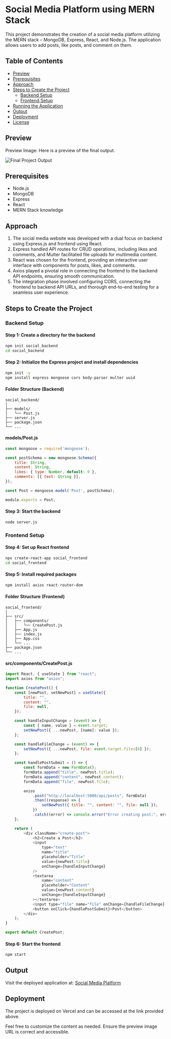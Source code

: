 # Social Media Platform using MERN Stack

This project demonstrates the creation of a social media platform utilizing the MERN stack – MongoDB, Express, React, and Node.js. The application allows users to add posts, like posts, and comment on them.

## Table of Contents

- [Preview](#preview)
- [Prerequisites](#prerequisites)
- [Approach](#approach)
- [Steps to Create the Project](#steps-to-create-the-project)
  - [Backend Setup](#backend-setup)
  - [Frontend Setup](#frontend-setup)
- [Running the Application](#running-the-application)
- [Output](#output)
- [Deployment](#deployment)
- [License](#license)

## Preview

Preview Image: Here is a preview of the final output.

![Final Project Output](https://github.com/shyamjee1645/social-media-platform/assets/preview.png)

## Prerequisites

- Node.js
- MongoDB
- Express
- React
- MERN Stack knowledge

## Approach

1. The social media website was developed with a dual focus on backend using Express.js and frontend using React.
2. Express handled API routes for CRUD operations, including likes and comments, and Multer facilitated file uploads for multimedia content.
3. React was chosen for the frontend, providing an interactive user interface with components for posts, likes, and comments.
4. Axios played a pivotal role in connecting the frontend to the backend API endpoints, ensuring smooth communication.
5. The integration phase involved configuring CORS, connecting the frontend to backend API URLs, and thorough end-to-end testing for a seamless user experience.

## Steps to Create the Project

### Backend Setup

#### Step 1: Create a directory for the backend

```bash
npm init social_backend
cd social_backend
```

#### Step 2: Initialize the Express project and install dependencies

```bash
npm init -y
npm install express mongoose cors body-parser multer uuid
```

#### Folder Structure (Backend)

```
social_backend/
│
├── models/
│   └── Post.js
├── server.js
├── package.json
└── ...
```

#### models/Post.js

```javascript
const mongoose = require('mongoose');

const postSchema = new mongoose.Schema({
    title: String,
    content: String,
    likes: { type: Number, default: 0 },
    comments: [{ text: String }],
});

const Post = mongoose.model('Post', postSchema);

module.exports = Post;
```

#### Step 3: Start the backend

```bash
node server.js
```

### Frontend Setup

#### Step 4: Set up React frontend

```bash
npx create-react-app social_frontend
cd social_frontend
```

#### Step 5: Install required packages

```bash
npm install axios react-router-dom
```

#### Folder Structure (Frontend)

```
social_frontend/
│
├── src/
│   ├── components/
│   │   └── CreatePost.js
│   ├── App.js
│   ├── index.js
│   ├── App.css
│   └── ...
├── package.json
└── ...
```

#### src/components/CreatePost.js

```javascript
import React, { useState } from "react";
import axios from "axios";

function CreatePost() {
    const [newPost, setNewPost] = useState({
        title: "",
        content: "",
        file: null,
    });

    const handleInputChange = (event) => {
        const { name, value } = event.target;
        setNewPost({ ...newPost, [name]: value });
    };

    const handleFileChange = (event) => {
        setNewPost({ ...newPost, file: event.target.files[0] });
    };

    const handlePostSubmit = () => {
        const formData = new FormData();
        formData.append("title", newPost.title);
        formData.append("content", newPost.content);
        formData.append("file", newPost.file);

        axios
            .post("http://localhost:5000/api/posts", formData)
            .then((response) => {
                setNewPost({ title: "", content: "", file: null });
            })
            .catch((error) => console.error("Error creating post:", error));
    };

    return (
        <div className="create-post">
            <h2>Create a Post</h2>
            <input
                type="text"
                name="title"
                placeholder="Title"
                value={newPost.title}
                onChange={handleInputChange}
            />
            <textarea
                name="content"
                placeholder="Content"
                value={newPost.content}
                onChange={handleInputChange}
            ></textarea>
            <input type="file" name="file" onChange={handleFileChange} />
            <button onClick={handlePostSubmit}>Post</button>
        </div>
    );
}

export default CreatePost;
```

#### Step 6: Start the frontend

```bash
npm start
```

## Output

Visit the deployed application at: [Social Media Platform](https://social-media-seven-sigma.vercel.app/)

## Deployment

The project is deployed on Vercel and can be accessed at the link provided above.



Feel free to customize the content as needed. Ensure the preview image URL is correct and accessible.
